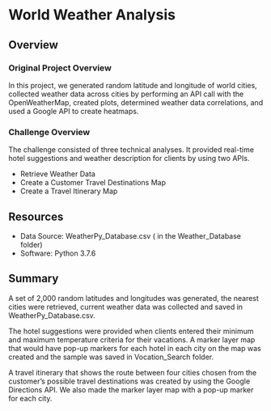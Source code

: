 # World Weather Analysis
## Overview
### Original Project Overview
In this project, we generated random latitude and longitude of world cities, collected weather data across cities by performing an API call with the OpenWeatherMap, created plots, determined weather data correlations, and used a Google API to create heatmaps.
### Challenge Overview
The challenge consisted of three technical analyses. It provided real-time hotel suggestions and weather description for clients by using two APIs.
-	Retrieve Weather Data
-	Create a Customer Travel Destinations Map
-	Create a Travel Itinerary Map

## Resources
-	Data Source: WeatherPy_Database.csv ( in the Weather_Database folder)
-	Software: Python 3.7.6

## Summary
A set of 2,000 random latitudes and longitudes was generated, the nearest cities were retrieved, current weather data was collected and saved in WeatherPy_Database.csv.

The hotel suggestions were provided when clients entered their minimum and maximum temperature criteria for their vacations. A marker layer map that would have pop-up markers for each hotel in each city on the map was created and the sample was saved in Vocation_Search folder.

A travel itinerary that shows the route between four cities chosen from the customer’s possible travel destinations was created by using the Google Directions API. We also made the marker layer map with a pop-up marker for each city.
